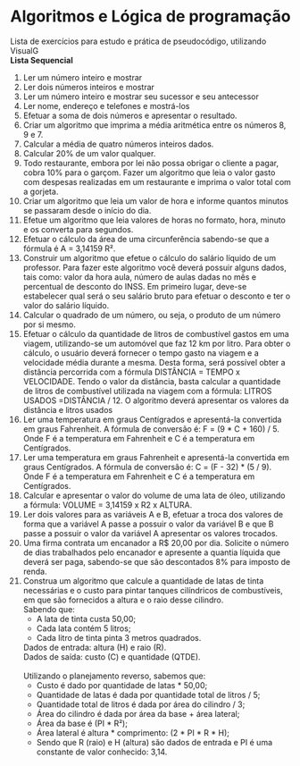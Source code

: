 # Algoritmos e Lógica de programação
Lista de exercícios para estudo e prática de pseudocódigo, utilizando VisualG
<br>
<b>Lista Sequencial</b>
<ol>
<li>Ler um número inteiro e mostrar</li>
<li>Ler dois números inteiros e mostrar</li>
<li>Ler um número inteiro e mostrar seu sucessor e seu antecessor</li>
<li>Ler nome, endereço e telefones e mostrá-los</li>
<li>Efetuar a soma de dois números e apresentar o resultado.</li> 
<li>Criar um algoritmo que imprima a média aritmética entre os números 8, 9 e 7.</li>
<li>Calcular a média de quatro números inteiros dados.</li>
<li>Calcular 20% de um valor qualquer. </li>
<li>Todo restaurante, embora por lei não possa obrigar o cliente a pagar, cobra 10% para o garçom. Fazer um algoritmo que leia o valor gasto com despesas realizadas em um restaurante e imprima o valor total com a gorjeta.</li>
<li>Criar um algoritmo que leia um valor de hora e informe quantos minutos se passaram desde o início do dia.</li>
<li>Efetue um algoritmo que leia valores de horas no formato, hora, minuto e os converta para segundos.</li> 
<li>Efetuar o cálculo da área de uma circunferência sabendo-se que a fórmula é A = 3,14159 R².</li>
<li>Construir um algoritmo que efetue o cálculo do salário líquido de um professor. Para fazer este algoritmo você deverá possuir alguns dados, tais como: valor da hora aula, número de aulas dadas no mês e percentual de desconto do INSS. Em primeiro lugar, deve-se estabelecer qual será o seu salário bruto para efetuar o desconto e ter o valor do salário líquido.</li>
<li>Calcular o quadrado de um número, ou seja, o produto de um número por si mesmo.</li>
<li>Efetuar o cálculo da quantidade de litros de combustível gastos em uma viagem, utilizando-se um automóvel que faz 12 km por litro. Para obter o cálculo, o usuário deverá fornecer o tempo gasto na viagem e a velocidade média durante a mesma. Desta forma, será possível obter a distância percorrida com a fórmula DISTÂNCIA = TEMPO x VELOCIDADE. Tendo o valor da distância, basta calcular a quantidade de litros de combustível utilizada na viagem com a fórmula: LITROS USADOS =DISTÂNCIA / 12. O algoritmo deverá apresentar os valores da distância e litros usados</li>
<li>Ler uma temperatura em graus Centígrados e apresentá-la convertida em graus Fahrenheit. A fórmula de conversão é: F = (9 * C + 160) / 5. Onde F é a temperatura em Fahrenheit e C é a temperatura em Centígrados.</li>
<li>Ler uma temperatura em graus Fahrenheit e apresentá-la convertida em graus Centígrados. A fórmula de conversão é: C = (F - 32) * (5 / 9). Onde F é a temperatura em Fahrenheit e C é a temperatura em Centígrados.</li>
<li>Calcular e apresentar o valor do volume de uma lata de óleo, utilizando a fórmula: VOLUME = 3,14159 x R2 x ALTURA.</li>
<li>Ler dois valores para as variáveis A e B, efetuar a troca dos valores de forma que a variável A passe a possuir o valor da variável B e que B passe a possuir o valor da variável A apresentar os valores trocados.</li>
<li>Uma firma contrata um encanador a R$ 20,00 por dia. Solicite o número de dias trabalhados pelo encanador e apresente a quantia líquida que deverá ser paga, sabendo-se que são descontados 8% para imposto de renda.</li>
<li>Construa um algoritmo que calcule a quantidade de latas de tinta necessárias e o custo para pintar tanques cilíndricos de combustíveis, em que são fornecidos a altura e o raio desse cilindro.<br> Sabendo que:
<ul><li>A lata de tinta custa 50,00;</li>
<li>Cada lata contém 5 litros;</li>
<li>Cada litro de tinta pinta 3 metros quadrados.</li></ul>
Dados de entrada: altura (H) e raio (R).<br>
Dados de saída: custo (C) e quantidade (QTDE).<br><br>
Utilizando o planejamento reverso, sabemos que:
<ul>
<li>Custo é dado por quantidade de latas * 50,00;</li>
<li>Quantidade de latas é dada por quantidade total de litros / 5;</li>
<li>Quantidade total de litros é dada por área do cilindro / 3;</li>
<li>Área do cilindro é dada por área da base + área lateral;</li>
<li>Área da base é (PI * R²);</li>
<li>Área lateral é altura * comprimento: (2 * PI * R * H);</li>
<li>Sendo que R (raio) e H (altura) são dados de entrada e PI é uma constante de valor conhecido: 3,14.</li></ul>
</ol>
